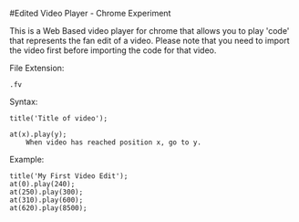#Edited Video Player - Chrome Experiment

This is a Web Based video player for chrome that allows you to play 'code' that represents the fan edit of a video. Please note that you need to import the video first before importing the code for that video.

File Extension: 

	.fv
	
Syntax:

	title('Title of video');
  
	at(x).play(y);
		When video has reached position x, go to y.
		
Example:

	title('My First Video Edit');
	at(0).play(240);
	at(250).play(300);
	at(310).play(600);
	at(620).play(8500);
